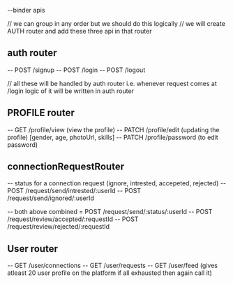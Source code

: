 --binder apis

// we can group in any order but we should do this logically 
// we will create AUTH router and add these three api in that router
## auth router
-- POST /signup
-- POST /login
-- POST /logout

// all these will be handled by auth router i.e. whenever request comes at /login logic of it will be written in auth router

## PROFILE router
-- GET /profile/view (view the profile)
-- PATCH /profile/edit (updating the profile) [gender, age, photoUrl, skills]
-- PATCH /profile/password (to edit password)


## connectionRequestRouter
-- status for a connection request (ignore, intrested, accepeted, rejected)
-- POST /request/send/intrested/:userId
-- POST /request/send/ignored/:userId

-- both above combined = POST /request/send/:status/:userId
-- POST /request/review/accepted/:requestId
-- POST /request/review/rejected/:requestId


## User router 
-- GET /user/connections
-- GET /user/requests
-- GET /user/feed (gives atleast 20 user profile on the platform if all exhausted then again call it) 



